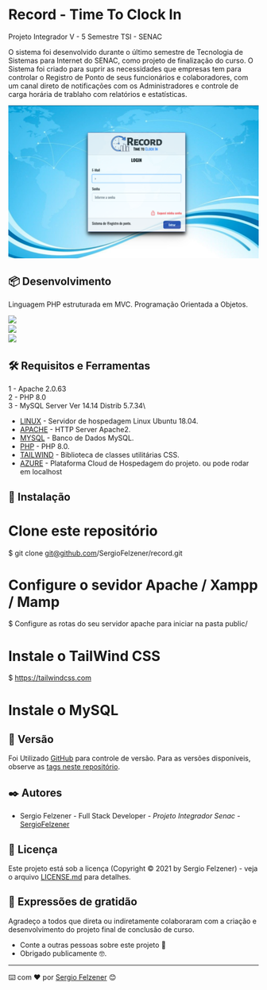 # Record - Time To Clock In 

Projeto Integrador V - 5 Semestre TSI - SENAC

O sistema foi desenvolvido durante o último semestre de Tecnologia de Sistemas para Internet do SENAC, como 
projeto de finalização do curso. O Sistema foi criado para suprir as necessidades que empresas tem para controlar o Registro de Ponto de seus funcionários e colaboradores, com um canal direto de notificações com os Administradores e controle de carga horária de trablaho com relatórios e estatísticas. 

![Cover](https://github.com/SergioFelzener/record/blob/main/public/assets/img/loginpage.png)

## 📦 Desenvolvimento

Linguagem PHP estruturada em MVC.
Programação Orientada a Objetos.

<img width="12%" src="https://www.vectorlogo.zone/logos/php/php-vertical.svg">\
<img width="16%" src="https://www.vectorlogo.zone/logos/apache/apache-official.svg">\
<img width="16%" src="https://www.vectorlogo.zone/logos/mysql/mysql-official.svg">


## 🛠️ Requisitos e Ferramentas


1 - Apache 2.0.63\
2 - PHP 8.0\
3 - MySQL Server Ver 14.14 Distrib 5.7.34\


* [LINUX](https://ubuntu.com) - Servidor de hospedagem Linux Ubuntu 18.04.
* [APACHE](https://httpd.apache.org) - HTTP Server Apache2.
* [MYSQL](https://www.mysql.com) - Banco de Dados MySQL.
* [PHP](https://www.php.net) - PHP 8.0.
* [TAILWIND](https://tailwindcss.com) - Biblioteca de classes utilitárias CSS.
* [AZURE](https://azure.microsoft.com/pt-br/) - Plataforma Cloud de Hospedagem do projeto. ou pode rodar em localhost

## :crystal_ball: Instalação 

# Clone este repositório
$ git clone git@github.com/SergioFelzener/record.git

# Configure o sevidor Apache / Xampp / Mamp
$ Configure as rotas do seu servidor apache para iniciar na pasta public/


# Instale o TailWind CSS 
$ https://tailwindcss.com

# Instale o MySQL 




## 📌 Versão

Foi Utilizado [GitHub](http://github.com) para controle de versão. Para as versões disponíveis, observe as [tags neste repositório](https://github.com/suas/tags/do/projeto). 

## ✒️ Autores

* Sergio Felzener - Full Stack Developer - *Projeto Integrador Senac* - [SergioFelzener](https://github.com/SergioFelzener)

## 📄 Licença

Este projeto está sob a licença (Copyright &copy; 2021 by Sergio Felzener) - veja o arquivo [LICENSE.md](https://github.com/usuario/projeto/licenca) para detalhes.

## 🎁 Expressões de gratidão

Agradeço a todos que direta ou indiretamente colaboraram com a criação e desenvolvimento do projeto final 
de conclusão de curso. 

* Conte a outras pessoas sobre este projeto 📢
* Obrigado publicamente 🤓.


---
⌨️ com ❤️ por [Sergio Felzener](https://github.com/SergioFelzener) 😊